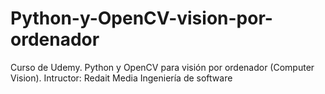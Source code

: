 # Python-y-OpenCV-vision-por-ordenador
Curso de Udemy. Python y OpenCV para visión por ordenador (Computer Vision). Intructor: Redait Media  Ingeniería de software
